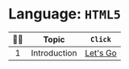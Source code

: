 # Language: **`HTML5`**

|😶‍🌫️| **Topic** | `Click` |
|:-:|:-:|:-:|
|1|Introduction|[Let's Go](https://github.com/iamrahulkumar052/my-notes/tree/main/HTML/1.%20Introduction)|

